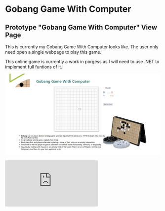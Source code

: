 # Gobang Game With Computer


## Prototype "Gobang Game With Computer" View Page
<p> This is currently my Gobang Game With Computer looks like. The user only need open a single webpage to play this game. </p> 
  <p> This online game is currently a work in porgess as I will need to use .NET to implement full funtions of it.</p>
  
![screenshot images](https://github.com/yanxu2021/Gobang-Game-With-Computer/blob/main/Prototype/GobangGame%20Prototype.jpg)

![Link to HTML](https://github.com/yanxu2021/Gobang-Game-With-Computer/blob/main/Prototype/GobangGame%20Index.html)
